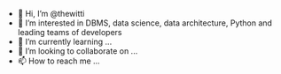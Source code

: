 - 👋 Hi, I’m @thewitti
- 👀 I’m interested in DBMS, data science, data architecture, Python and leading teams of developers
- 🌱 I’m currently learning ...
- 💞️ I’m looking to collaborate on ...
- 📫 How to reach me ...

<!---
thewitti/thewitti is a ✨ special ✨ repository because its `README.md` (this file) appears on your GitHub profile.
You can click the Preview link to take a look at your changes.
--->
